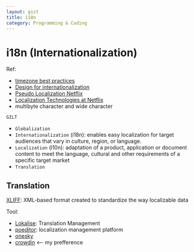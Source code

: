 ```yaml
---
layout: gist
title: i18n
category: Programming & Coding
---
```


# i18n (Internationalization)

Ref:
- [timezone best practices](https://stackoverflow.com/questions/2532729/daylight-saving-time-and-time-zone-best-practices)
- [Design for internationalization](https://medium.com/dropbox-design/design-for-internationalization-24c12ea6b38f)
- [Pseudo Localization Netflix](https://medium.com/netflix-techblog/pseudo-localization-netflix-12fff76fbcbe)
- [Localization Technologies at Netflix](https://medium.com/netflix-techblog/localization-technologies-at-netflix-d033e7b13cf)
- multibyte character and wide character

`GILT`
- `Globalization`
- `Internationalization` (i18n): enables easy localization for target audiences that vary in culture, region, or language.
- `Localization` (l10n): adaptation of a product, application or document content to meet the language, cultural and other requirements of a specific target market
- `Translation`


## Translation 

[XLIFF](https://en.wikipedia.org/wiki/XLIFF): XML-based format created to standardize the way localizable data 

Tool:
- [Lokalise](https://lokalise.co/): Translation Management 
- [poeditor](https://poeditor.com/): localization management platform
- [onesky](https://www.oneskyapp.com/customers/)
- [crowdin](https://crowdin.com/) <-- my prefference

